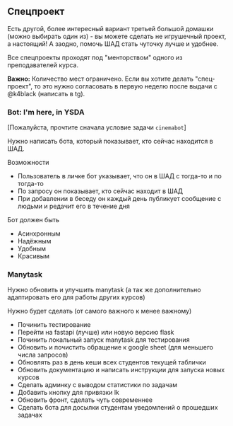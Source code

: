 ## Спецпроект

Есть другой, более интересный вариант третьей большой домашки (можно выбирать один из) - вы можете сделать не игрушечный проект, а настоящий! А заодно, помочь ШАД стать чуточку лучше и удобнее.

Все спецпроекты проходят под "менторством" одного из преподавателей курса.

**Важно:** Количество мест ограничено. Если вы хотите делать "спец-проект", то это нужно согласовать в первую неделю после выдачи с @k4black (написать в tg). 


### Bot: I'm here, in YSDA 

[Пожалуйста, прочтите сначала условие задачи `cinemabot`]

Нужно написать бота, который показывает, кто сейчас находится в ШАД.

Возможности 
* Пользователь в личке бот указывает, что он в ШАД с тогда-то и по тогда-то 
* По запросу он показывает, кто сейчас находит в ШАД
* При добавлении в беседу он каждый день публикует сообщение с людьми и редачит его в течение дня


Бот должен быть 
* Асинхронным 
* Надёжным 
* Удобным 
* Красивым


### Manytask

Нужно обновить и улучшить manytask (а так же дополнительно адаптировать его для работы других курсов)

Нужно будет сделать (от самого важного к менее важному)
* Починить тестирование 
* Перейти на fastapi (лучше) или новую версию flask
* Починить локальный запуск manytask для тестирования
* Обновить и почистить обращение к google sheet (для меньшего числа запросов)
* Обновлять раз в день кеши всех студентов текущей таблички
* Обновить документацию и написать инструкции для запуска новых курсов
* Сделать админку с выводом статистики по задачам
* Добавить кнопку для привязки lk
* Обновить фронт, сделать чуть современнее
* Сделать бота для досылки студентам уведомлений о прошедших задачах
